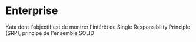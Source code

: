 Enterprise
==========

Kata dont l'objectif est de montrer l'intérêt de Single Responsibility Principle (SRP), principe de l'ensemble SOLID